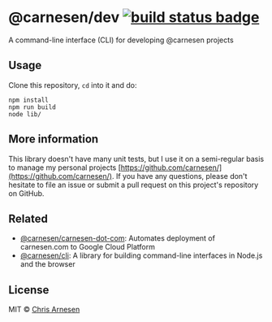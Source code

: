 # @carnesen/dev [![build status badge](https://github.com/carnesen/dev/workflows/test/badge.svg)](https://github.com/carnesen/dev/actions?query=workflow%3Atest+branch%3Amaster)

A command-line interface (CLI) for developing @carnesen projects

## Usage
Clone this repository, `cd` into it and do:
```
npm install
npm run build
node lib/
```

## More information
This library doesn't have many unit tests, but I use it on a semi-regular basis to manage my personal projects [https://github.com/carnesen/](https://github.com/carnesen/). If you have any questions, please don't hesitate to file an issue or submit a pull request on this project's repository on GitHub.

## Related
- [@carnesen/carnesen-dot-com](https://github.com/carnesen/carnesen-dot-com): Automates deployment of carnesen.com to Google Cloud Platform
- [@carnesen/cli](https://github.com/carnesen/cli): A library for building command-line interfaces in Node.js and the browser

## License
MIT © [Chris Arnesen](https://www.carnesen.com)
